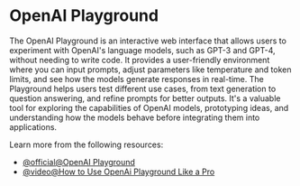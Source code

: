 # OpenAI Playground

The OpenAI Playground is an interactive web interface that allows users to experiment with OpenAI's language models, such as GPT-3 and GPT-4, without needing to write code. It provides a user-friendly environment where you can input prompts, adjust parameters like temperature and token limits, and see how the models generate responses in real-time. The Playground helps users test different use cases, from text generation to question answering, and refine prompts for better outputs. It's a valuable tool for exploring the capabilities of OpenAI models, prototyping ideas, and understanding how the models behave before integrating them into applications.

Learn more from the following resources:

- [@official@OpenAI Playground](https://platform.openai.com/playground/chat)
- [@video@How to Use OpenAi Playground Like a Pro](https://www.youtube.com/watch?v=PLxpvtODiqs)